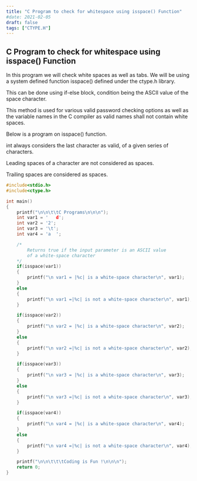 ```yaml
---
title: "C Program to check for whitespace using isspace() Function"
#date: 2021-02-05
draft: false
tags: ["CTYPE.H"]
---
```


## C Program to check for whitespace using isspace() Function

In this program we will check white spaces as well as tabs. We will be using a system defined function isspace() defined under the ctype.h library.

This can be done using if-else block, condition being the ASCII value of the space character.

This method is used for various valid password checking options as well as the variable names in the C compiler as valid names shall not contain white spaces.

Below is a program on isspace() function.

int always considers the last character as valid, of a given series of characters.

Leading spaces of a character are not considered as spaces.

Trailing spaces are considered as spaces.

```c
#include<stdio.h>
#include<ctype.h>

int main()
{
    printf("\n\n\t\tC Programs\n\n\n");
    int var1 = '   d';
    int var2 = '2';
    int var3 = '\t';
    int var4 = 'a  ';

    /*
        Returns true if the input parameter is an ASCII value
        of a white-space character
    */
    if(isspace(var1))
    {
        printf("\n var1 = |%c| is a white-space character\n", var1);
    }
    else
    {
        printf("\n var1 =|%c| is not a white-space character\n", var1);
    }

    if(isspace(var2))
    {
        printf("\n var2 = |%c| is a white-space character\n", var2);
    }
    else
    {
        printf("\n var2 =|%c| is not a white-space character\n", var2);
    }

    if(isspace(var3))
    {
        printf("\n var3 = |%c| is a white-space character\n", var3);
    }
    else
    {
        printf("\n var3 =|%c| is not a white-space character\n", var3);
    }

    if(isspace(var4))
    {
        printf("\n var4 = |%c| is a white-space character\n", var4);
    }
    else
    {
        printf("\n var4 =|%c| is not a white-space character\n", var4);
    }

    printf("\n\n\t\t\tCoding is Fun !\n\n\n");
    return 0;
}
```
